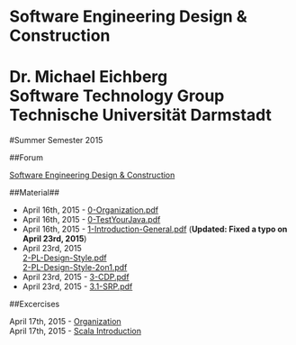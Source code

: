Software Engineering Design & Construction
==
Dr. Michael Eichberg  
Software Technology Group  
Technische Universität Darmstadt  
===

#Summer Semester 2015

##Forum

[Software Engineering Design & Construction](https://www.fachschaft.informatik.tu-darmstadt.de/forum//viewforum.php?f=234)


##Material##

 * April 16th, 2015 - [0-Organization.pdf](0-Organization.pdf)  
 * April 16th, 2015 - [0-TestYourJava.pdf](0-TestYourJava.pdf)  
 * April 16th, 2015 - [1-Introduction-General.pdf](1-Introduction-General.pdf) (**Updated: Fixed a typo on April 23rd, 2015**)   
 * April 23rd, 2015  
  [2-PL-Design-Style.pdf](2-PL-Design-Style.pdf)  
  [2-PL-Design-Style-2on1.pdf](2-PL-Design-Style-2on1.pdf)
 * April 23rd, 2015 - [3-CDP.pdf](3-CDP.pdf)  
 * April 23rd, 2015 - [3.1-SRP.pdf](3.1-SRP.pdf)  


##Excercises

April 17th, 2015 - [Organization](Exercises/ex00/orga.pdf)  
April 17th, 2015 - [Scala Introduction](Exercises/ex00/scala.pdf)  